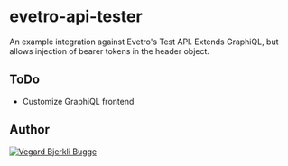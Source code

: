 # evetro-api-tester
An example integration against Evetro's Test API. Extends GraphiQL, but allows injection of bearer tokens in the header object.

## ToDo
* Customize GraphiQL frontend

## Author
[![Vegard Bjerkli Bugge](https://avatars0.githubusercontent.com/u/11057203)](https://github.com/vegardbb)

